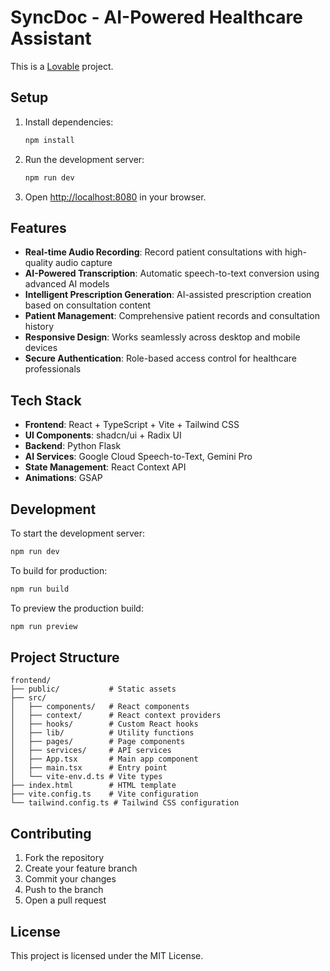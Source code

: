 # SyncDoc - AI-Powered Healthcare Assistant

This is a [Lovable](https://lovable.dev) project. 

## Setup

1. Install dependencies:
   ```bash
   npm install
   ```

2. Run the development server:
   ```bash
   npm run dev
   ```

3. Open [http://localhost:8080](http://localhost:8080) in your browser.

## Features

- **Real-time Audio Recording**: Record patient consultations with high-quality audio capture
- **AI-Powered Transcription**: Automatic speech-to-text conversion using advanced AI models
- **Intelligent Prescription Generation**: AI-assisted prescription creation based on consultation content
- **Patient Management**: Comprehensive patient records and consultation history
- **Responsive Design**: Works seamlessly across desktop and mobile devices
- **Secure Authentication**: Role-based access control for healthcare professionals

## Tech Stack

- **Frontend**: React + TypeScript + Vite + Tailwind CSS
- **UI Components**: shadcn/ui + Radix UI
- **Backend**: Python Flask
- **AI Services**: Google Cloud Speech-to-Text, Gemini Pro
- **State Management**: React Context API
- **Animations**: GSAP

## Development

To start the development server:

```bash
npm run dev
```

To build for production:

```bash
npm run build
```

To preview the production build:

```bash
npm run preview
```

## Project Structure

```
frontend/
├── public/           # Static assets
├── src/
│   ├── components/   # React components
│   ├── context/      # React context providers
│   ├── hooks/        # Custom React hooks
│   ├── lib/          # Utility functions
│   ├── pages/        # Page components
│   ├── services/     # API services
│   ├── App.tsx       # Main app component
│   ├── main.tsx      # Entry point
│   └── vite-env.d.ts # Vite types
├── index.html        # HTML template
├── vite.config.ts    # Vite configuration
└── tailwind.config.ts # Tailwind CSS configuration
```

## Contributing

1. Fork the repository
2. Create your feature branch
3. Commit your changes
4. Push to the branch
5. Open a pull request

## License

This project is licensed under the MIT License.